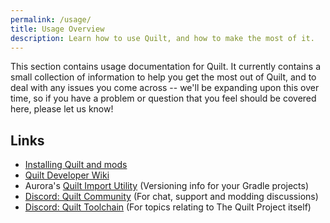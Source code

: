 ```yaml
---
permalink: /usage/
title: Usage Overview
description: Learn how to use Quilt, and how to make the most of it.
---
```


This section contains usage documentation for Quilt. It currently contains a small collection of information to help
you get the most out of Quilt, and to deal with any issues you come across -- we'll be expanding upon this over time,
so if you have a problem or question that you feel should be covered here, please let us know!

## Links

* [Installing Quilt and mods](/install)
* [Quilt Developer Wiki](https://modder.wiki.quiltmc.org)
* Aurora's [Quilt Import Utility](https://lambdaurora.dev/tools/import_quilt.html) (Versioning info for your Gradle projects)
* [Discord: Quilt Community](https://discord.quiltmc.org) (For chat, support and modding discussions)
* [Discord: Quilt Toolchain](https://discord.quiltmc.org/toolchain) (For topics relating to The Quilt Project itself)
